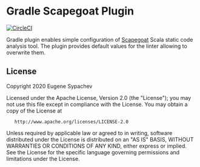 # Gradle Scapegoat Plugin

[![CircleCI](https://circleci.com/gh/eugene-sy/gradle-scapegoat-plugin.svg?style=shield)](https://circleci.com/gh/eugene-sy/gradle-scapegoat-plugin)

Gradle plugin enables simple configuration of [Scapegoat](https://github.com/sksamuel/scapegoat) Scala static code analysis tool.
The plugin provides default values for the linter allowing to overwrite them. 

## License
  
Copyright 2020 Eugene Sypachev

Licensed under the Apache License, Version 2.0 (the "License");
you may not use this file except in compliance with the License.
You may obtain a copy of the License at

       http://www.apache.org/licenses/LICENSE-2.0

Unless required by applicable law or agreed to in writing, software
distributed under the License is distributed on an "AS IS" BASIS,
WITHOUT WARRANTIES OR CONDITIONS OF ANY KIND, either express or implied.
See the License for the specific language governing permissions and
limitations under the License.
